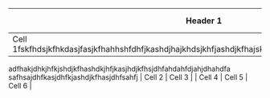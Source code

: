 | Header 1 | Header 2 | Header 3 |
| --------| --------| --------|
| Cell 1fskfhdsjkfhkdasjfasjkfhahhshfdhfjkashdjhajkhdsjkhfjashdjkfhajskdhfjakshfjsahfjsakfhsajkfhasfasfas
adfhakjdhkjhfkjshdjkfhashdkjhfjkasjhdjkfhsjdhfahdahfdjahjdhahdfa
safhsajdhfkasjdhfkjashdjkfhasjdhfsahfj   | Cell 2   | Cell 3   |
| Cell 4   | Cell 5   | Cell 6   |
